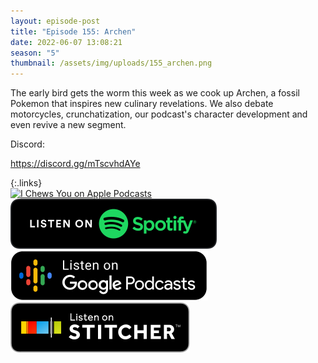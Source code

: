 ```yaml
---
layout: episode-post
title: "Episode 155: Archen"
date: 2022-06-07 13:08:21
season: "5"
thumbnail: /assets/img/uploads/155_archen.png
---
```

The early bird gets the worm this week as we cook up Archen, a fossil Pokemon that inspires new culinary revelations. We also debate motorcycles, crunchatization, our podcast's character development and even revive a new segment.

Discord:

<https://discord.gg/mTscvhdAYe>

{:.links}  
[![I Chews You on Apple Podcasts](https://linkmaker.itunes.apple.com/en-us/badge-lrg.svg?releaseDate=2019-04-16T00:00:00Z&kind=podcast&bubble=podcasts)](https://podcasts.apple.com/us/podcast/155-archen/id1455409177?i=1000565489604)  [![I Chews You on Spotify](/assets/img/uploads/spotify-badge-button.svg)](https://open.spotify.com/episode/3PgSnArERZXdxGi0l96TFu?si=WViz3x--RH-QaRs2f93o5Q)  [![I Chews You on Google Podcasts](/assets/img/uploads/google-podcasts-badge-button.svg)](https://podcasts.google.com/feed/aHR0cDovL2ZlZWRzLmxpYnN5bi5jb20vMTY4ODIxL3Jzcw/episode/YWFiYWM3N2QtODRjNC00NDM5LWFlM2YtMTkyYmRjN2RmNWRi?sa=X&ved=0CAUQkfYCahcKEwjY75X8jpz4AhUAAAAAHQAAAAAQAQ)  [![I Chews You on Stitcher](/assets/img/uploads/stitcher-badge-button.svg)](https://www.stitcher.com/show/i-chews-you/episode/155-archen-203838537)